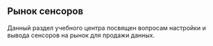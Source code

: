 ## Рынок сенсоров

Данный раздел учебного центра посвящен вопросам настройки и вывода сенсоров на рынок для продажи данных. 